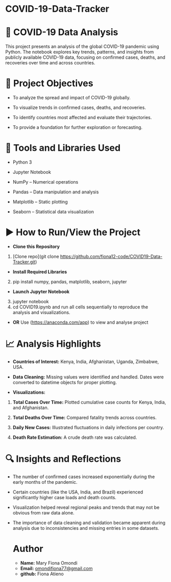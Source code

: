 # COVID-19-Data-Tracker
# 📘 COVID-19 Data Analysis
This project presents an analysis of the global COVID-19 pandemic using Python. The notebook explores key trends, patterns, and insights from publicly available COVID-19 data, focusing on confirmed cases, deaths, and recoveries over time and across countries.

# 🎯 Project Objectives
- To analyze the spread and impact of COVID-19 globally.

- To visualize trends in confirmed cases, deaths, and recoveries.

- To identify countries most affected and evaluate their trajectories.

- To provide a foundation for further exploration or forecasting.

# 🧰 Tools and Libraries Used
- Python 3

- Jupyter Notebook

- NumPy – Numerical operations

- Pandas – Data manipulation and analysis

- Matplotlib – Static plotting

- Seaborn – Statistical data visualization

# ▶️ How to Run/View the Project
- **Clone this Repository** 
1. [Clone repo](git clone https://github.com/fiona12-code/COVID19-Data-Tracker.git)
- **Install Required Libraries**
2. pip install numpy, pandas, matplotlib, seaborn, jupyter
- **Launch Jupyter Notebook**
3. jupyter notebook
4. cd COVID19.ipynb and run all cells sequentially to reproduce the analysis and visualizations.

- **OR** Use (https://anaconda.com/app) to view and analyse project

# 📈 Analysis Highlights
- **Countries of Interest:** Kenya, India, Afghanistan, Uganda, Zimbabwe, USA.

- **Data Cleaning:** Missing values were identified and handled. Dates were converted to datetime objects for proper plotting.

- **Visualizations:**

1. **Total Cases Over Time:** Plotted cumulative case counts for Kenya, India, and Afghanistan.

2. **Total Deaths Over Time:** Compared fatality trends across countries.

3. **Daily New Cases:** Illustrated fluctuations in daily infections per country.

4. **Death Rate Estimation:** A crude death rate was calculated.

# 🔍 Insights and Reflections
- The number of confirmed cases increased exponentially during the early months of the pandemic.

- Certain countries (like the USA, India, and Brazil) experienced significantly higher case loads and death counts.

- Visualization helped reveal regional peaks and trends that may not be obvious from raw data alone.

- The importance of data cleaning and validation became apparent during analysis due to inconsistencies and missing entries in some datasets.

  # Author
  - **Name:** Mary Fiona Omondi
  - **Email:** omondifiona77@gmail.com
  - **github:** <a src="https://github.com/fiona12-code">Fiona Atieno </a>









